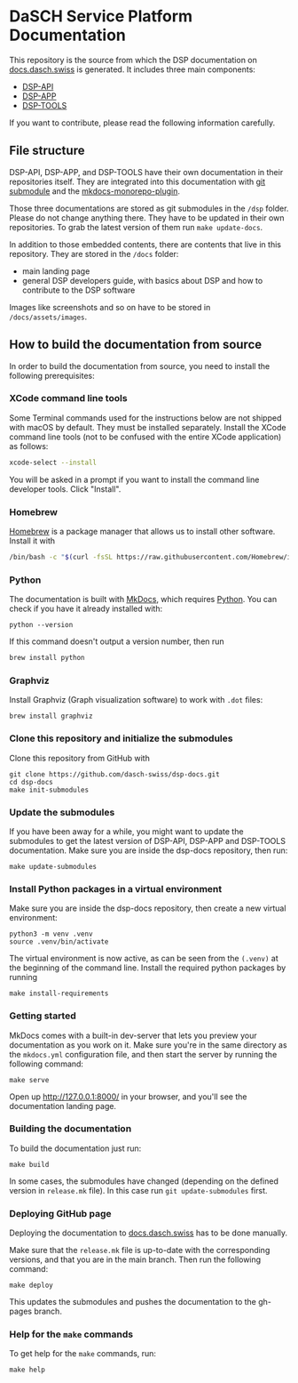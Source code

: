 # DaSCH Service Platform Documentation

This repository is the source from which the DSP documentation
on [docs.dasch.swiss](https://docs.dasch.swiss) is generated.
It includes three main components:

- [DSP-API](https://github.com/dasch-swiss/dsp-api)
- [DSP-APP](https://github.com/dasch-swiss/dsp-das)
- [DSP-TOOLS](https://github.com/dasch-swiss/dsp-tools)

If you want to contribute, please read the following information carefully.

## File structure

DSP-API, DSP-APP, and DSP-TOOLS have their own documentation in their repositories itself.
They are integrated into this documentation with [git submodule](https://git-scm.com/book/en/v2/Git-Tools-Submodules) and
the [mkdocs-monorepo-plugin](https://github.com/backstage/mkdocs-monorepo-plugin).

Those three documentations are stored as git submodules in the `/dsp` folder. Please do not change anything there.
They have to be updated in their own repositories. To grab the latest version of them run `make update-docs`.

In addition to those embedded contents, there are contents that live in this repository.
They are stored in the `/docs` folder:

- main landing page
- general DSP developers guide, with basics about DSP and how to contribute to the DSP software

Images like screenshots and so on have to be stored in `/docs/assets/images`.

## How to build the documentation from source

In order to build the documentation from source,
you need to install the following prerequisites:

### XCode command line tools

Some Terminal commands used for the instructions below are not shipped with macOS by default.
They must be installed separately.
Install the XCode command line tools (not to be confused with the entire XCode application) as follows:

```bash
xcode-select --install
```

You will be asked in a prompt if you want to install the command line developer tools. Click "Install".

### Homebrew

[Homebrew](https://brew.sh) is a package manager that allows us to install other software.
Install it with

```bash
/bin/bash -c "$(curl -fsSL https://raw.githubusercontent.com/Homebrew/install/HEAD/install.sh)"
```

### Python

The documentation is built with [MkDocs](https://www.mkdocs.org),
which requires [Python](https://www.python.org/).
You can check if you have it already installed with:

```shell
python --version
```

If this command doesn't output a version number, then run

```bash
brew install python
```

### Graphviz

Install Graphviz (Graph visualization software) to work with `.dot` files:

```shell
brew install graphviz
```

### Clone this repository and initialize the submodules

Clone this repository from GitHub with

```shell
git clone https://github.com/dasch-swiss/dsp-docs.git
cd dsp-docs
make init-submodules
```

### Update the submodules

If you have been away for a while, you might want to update the submodules
to get the latest version of DSP-API, DSP-APP and DSP-TOOLS documentation.
Make sure you are inside the dsp-docs repository, then run:

```shell
make update-submodules
```

### Install Python packages in a virtual environment

Make sure you are inside the dsp-docs repository, then create a new virtual environment:

```shell
python3 -m venv .venv
source .venv/bin/activate
```

The virtual environment is now active,
as can be seen from the `(.venv)` at the beginning of the command line.
Install the required python packages by running

```shell
make install-requirements
```

### Getting started

MkDocs comes with a built-in dev-server that lets you preview your documentation as you work on it.
Make sure you're in the same directory as the `mkdocs.yml` configuration file,
and then start the server by running the following command:

```shell
make serve
```

Open up <http://127.0.0.1:8000/> in your browser, and you'll see the documentation landing page.

### Building the documentation

To build the documentation just run:

```shell
make build
```

In some cases, the submodules have changed (depending on the defined version in `release.mk` file).
In this case run `git update-submodules` first.

### Deploying GitHub page

Deploying the documentation to [docs.dasch.swiss](https://docs.dasch.swiss/) has to be done manually.

Make sure that the `release.mk` file is up-to-date with the corresponding versions, and that you are in the main branch.
Then run the following command:

```shell
make deploy
```

This updates the submodules and pushes the documentation to the gh-pages branch.

### Help for the `make` commands

To get help for the `make` commands, run:

```shell
make help
```
